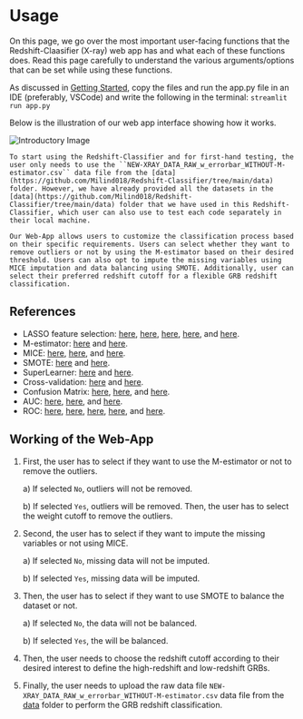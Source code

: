 
# Usage
On this page, we go over the most important user-facing functions that the Redshift-Claasifier (X-ray) web app has and what each of these functions does. Read this page carefully to understand the various arguments/options that can be set while using these functions.


As discussed in [Getting Started](./Getting_Started.md), copy the files and run the app.py file in an IDE (preferably, VSCode) and write the following in the terminal: 
```streamlit run app.py```

Below is the illustration of our web app interface showing how it works.

![Introductory Image](./../../images/Classifier_home.png)


```{Attention}
To start using the Redshift-Classifier and for first-hand testing, the user only needs to use the ``NEW-XRAY_DATA_RAW_w_errorbar_WITHOUT-M-estimator.csv`` data file from the [data](https://github.com/Milind018/Redshift-Classifier/tree/main/data) folder. However, we have already provided all the datasets in the [data](https://github.com/Milind018/Redshift-Classifier/tree/main/data) folder that we have used in this Redshift-Classifier, which user can also use to test each code separately in their local machine.
```

```{Note}
Our Web-App allows users to customize the classification process based on their specific requirements. Users can select whether they want to remove outliers or not by using the M-estimator based on their desired threshold. Users can also opt to impute the missing variables using MICE imputation and data balancing using SMOTE. Additionally, user can select their preferred redshift cutoff for a flexible GRB redshift classification.
```

## References
* LASSO feature selection: [here](https://javatpoint.com/feature-selection-techniques-in-machine-learning#:~:text=Feature%20selection%20is%20a%20way,%2C%20irrelevant%2C%20or%20noisy%20features), [here](https://www.analyticsvidhya.com/blog/2020/10/feature-selection-techniques-in-machine-learning/), [here](https://medium.com/@agrawalsam1997/feature-selection-using-lasso-regression-10f49c973f08), [here](https://towardsdatascience.com/feature-selection-in-machine-learning-using-lasso-regression-7809c7c2771a), and [here](https://tahera-firdose.medium.com/lasso-regression-a-comprehensive-guide-to-feature-selection-and-regularization-2c6a20b61e23).
* M-estimator: [here](https://www.statisticshowto.com/m-estimator/) and [here](https://ui.adsabs.harvard.edu/abs/2022FrASS...936215G/abstract).
* MICE: [here](https://medium.com/@brijesh_soni/topic-9-mice-or-multivariate-imputation-with-chain-equation-f8fd435ca91#:~:text=MICE%20stands%20for%20Multivariate%20Imputation,produce%20a%20final%20imputed%20dataset), [here](https://cran.r-project.org/web/packages/midastouch/midastouch.pdf), and [here](https://ui.adsabs.harvard.edu/abs/2022FrASS...936215G/abstract).
* SMOTE: [here](https://arxiv.org/abs/1106.1813) and [here](https://github.com/dalpozz/unbalanced/tree/master/R).
* SuperLearner: [here](https://cran.r-project.org/web/packages/SuperLearner/vignettes/Guide-to-SuperLearner.html#:~:text=SuperLearner%20is%20an%20algorithm%20that,using%20the%20test%20data%20performance.) and [here](https://cran.r-project.org/web/packages/SuperLearner/index.html).
* Cross-validation: [here](https://towardsdatascience.com/cross-validation-in-machine-learning-72924a69872f) and [here](https://www.geeksforgeeks.org/cross-validation-machine-learning/).
* Confusion Matrix: [here](https://changjunlee.com/blogs/posts/4_confusion_mat_and_roc), [here](https://www.digitalocean.com/community/tutorials/confusion-matrix-in-r), and [here](https://www.analyticsvidhya.com/blog/2020/09/precision-recall-machine-learning/).
* AUC: [here](https://developers.google.com/machine-learning/crash-course/classification/roc-and-auc#:~:text=AUC%20stands%20for%20%22Area%20under,Area%20under%20the%20ROC%20Curve), [here](https://towardsdatascience.com/understanding-auc-roc-curve-68b2303cc9c5), and [here](https://lexjansen.com/nesug/nesug10/hl/hl07.pdf).
* ROC: [here](https://changjunlee.com/blogs/posts/4_confusion_mat_and_roc), [here](https://www.digitalocean.com/community/tutorials/plot-roc-curve-r-programming), [here](https://developers.google.com/machine-learning/crash-course/classification/roc-and-auc#:~:text=AUC%20stands%20for%20%22Area%20under,Area%20under%20the%20ROC%20Curve), [here](https://search.r-project.org/CRAN/refmans/AUC/html/plot.AUC.html), and [here](https://lexjansen.com/nesug/nesug10/hl/hl07.pdf).


## Working of the Web-App

1. First, the user has to select if they want to use the M-estimator or not to remove the outliers.

   a) If selected ``No``, outliers will not be removed.

   b) If selected ``Yes``, outliers will be removed. Then, the user has to select the weight cutoff to remove the outliers.

2. Second, the user has to select if they want to impute the missing variables or not using MICE.

   a) If selected ``No``, missing data will not be imputed.

   b) If selected ``Yes``, missing data will be imputed.

3. Then, the user has to select if they want to use SMOTE to balance the dataset or not.
   
   a) If selected ``No``, the data will not be balanced.

   b) If selected ``Yes``, the will be balanced.
   
4. Then, the user needs to choose the redshift cutoff according to their desired interest to define the high-redshift and low-redshift GRBs.

5. Finally, the user needs to upload the raw data file ``NEW-XRAY_DATA_RAW_w_errorbar_WITHOUT-M-estimator.csv`` data file from the [data](https://github.com/Milind018/Redshift-Classifier/tree/main/data) folder to perform the GRB redshift classification.
